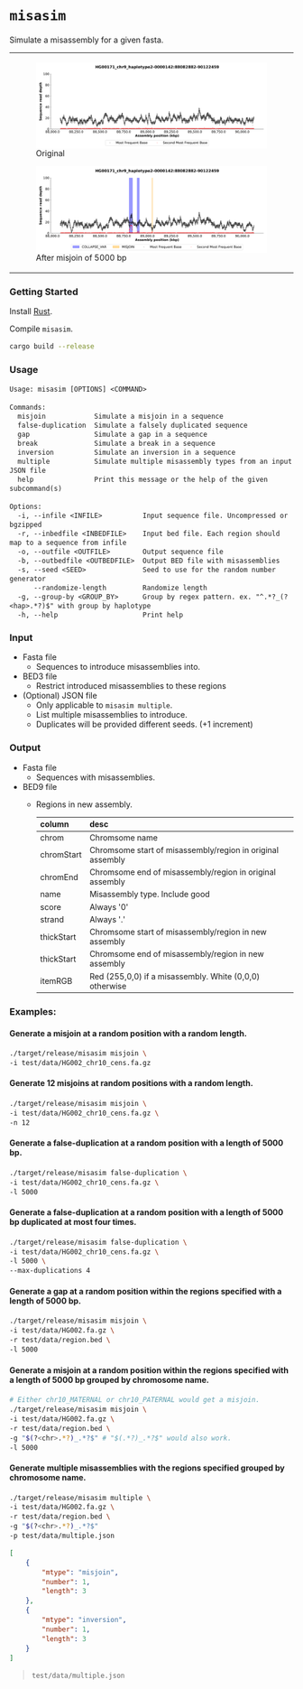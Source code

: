 # `misasim`
Simulate a misassembly for a given fasta.

<table>
  <tr>
    <td>
      <figure float="left">
        <img align="middle" src="docs/imgs/HG00171_chr9_haplotype2-0000142:88082882-90122460_original.png" width="100%">
        <figcaption>Original</figcaption>
      </figure>
      <figure float="left">
        <img align="middle" src="docs/imgs/HG00171_chr9_haplotype2-0000142:88082882-90122460_misjoin.png" width="100%">
        <figcaption>After misjoin of 5000 bp</figcaption>
      </figure>
    </td>
  </tr>
</table>

### Getting Started
Install [Rust](https://www.rust-lang.org/tools/install).

Compile `misasim`.
```bash
cargo build --release
```

### Usage
```
Usage: misasim [OPTIONS] <COMMAND>

Commands:
  misjoin            Simulate a misjoin in a sequence
  false-duplication  Simulate a falsely duplicated sequence
  gap                Simulate a gap in a sequence
  break              Simulate a break in a sequence
  inversion          Simulate an inversion in a sequence
  multiple           Simulate multiple misassembly types from an input JSON file
  help               Print this message or the help of the given subcommand(s)

Options:
  -i, --infile <INFILE>          Input sequence file. Uncompressed or bgzipped
  -r, --inbedfile <INBEDFILE>    Input bed file. Each region should map to a sequence from infile
  -o, --outfile <OUTFILE>        Output sequence file
  -b, --outbedfile <OUTBEDFILE>  Output BED file with misassemblies
  -s, --seed <SEED>              Seed to use for the random number generator
      --randomize-length         Randomize length
  -g, --group-by <GROUP_BY>      Group by regex pattern. ex. "^.*?_(?<hap>.*?)$" with group by haplotype
  -h, --help                     Print help
```

### Input
* Fasta file
  * Sequences to introduce misassemblies into.
* BED3 file
  * Restrict introduced misassemblies to these regions
* (Optional) JSON file
  * Only applicable to `misasim multiple`.
  * List multiple misassemblies to introduce.
  * Duplicates will be provided different seeds. (+1 increment)

### Output
* Fasta file
  * Sequences with misassemblies.
* BED9 file
  * Regions in new assembly.

    |column|desc|
    |-|-|
    |chrom|Chromsome name|
    |chromStart|Chromsome start of misassembly/region in original assembly|
    |chromEnd|Chromsome end of misassembly/region in original assembly|
    |name|Misassembly type. Include good|
    |score|Always '0'|
    |strand|Always '.'|
    |thickStart|Chromsome start of misassembly/region in new assembly|
    |thickStart|Chromsome end of misassembly/region in new assembly|
    |itemRGB|Red (255,0,0) if a misassembly. White (0,0,0) otherwise|

### Examples:

#### Generate a misjoin at a random position with a random length.
```bash
./target/release/misasim misjoin \
-i test/data/HG002_chr10_cens.fa.gz
```

#### Generate 12 misjoins at random positions with a random length.
```bash
./target/release/misasim misjoin \
-i test/data/HG002_chr10_cens.fa.gz \
-n 12
```

#### Generate a false-duplication at a random position with a length of 5000 bp.
```bash
./target/release/misasim false-duplication \
-i test/data/HG002_chr10_cens.fa.gz \
-l 5000
```

#### Generate a false-duplication at a random position with a length of 5000 bp duplicated at most four times.
```bash
./target/release/misasim false-duplication \
-i test/data/HG002_chr10_cens.fa.gz \
-l 5000 \
--max-duplications 4
```

#### Generate a gap at a random position within the regions specified with a length of 5000 bp.
```bash
./target/release/misasim misjoin \
-i test/data/HG002.fa.gz \
-r test/data/region.bed \
-l 5000
```

#### Generate a misjoin at a random position within the regions specified with a length of 5000 bp grouped by chromosome name.
```bash
# Either chr10_MATERNAL or chr10_PATERNAL would get a misjoin.
./target/release/misasim misjoin \
-i test/data/HG002.fa.gz \
-r test/data/region.bed \
-g "$(?<chr>.*?)_.*?$" # "$(.*?)_.*?$" would also work.
-l 5000
```

#### Generate multiple misassemblies with the regions specified grouped by chromosome name.
```bash
./target/release/misasim multiple \
-i test/data/HG002.fa.gz \
-r test/data/region.bed \
-g "$(?<chr>.*?)_.*?$"
-p test/data/multiple.json
```

```json
[
    {
        "mtype": "misjoin",
        "number": 1,
        "length": 3
    },
    {
        "mtype": "inversion",
        "number": 1,
        "length": 3
    }
]
```
> `test/data/multiple.json`

